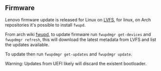 ## Firmware
Lenovo firmware update is released for Linux on [LVFS](https://fwupd.org/lvfs/search?value=Thinkpad+T480), for linux, on Arch repositories it's possible to install `fwupd`.

From arch wiki [fwupd](https://wiki.archlinux.org/index.php/Fwupd), to update firmware run `fwupdmgr get-devices` and `fwupdmgr refresh`, this will download the latest metadata from LVFS and list the updates available.

To update then run `fwupdmgr get-updates` and `fwupdmgr update`.

Warning: Updates from UEFI likely will discard the existent bootloader.
